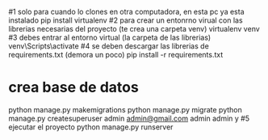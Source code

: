 #1 solo para cuando lo clones en otra computadora, en esta pc ya esta instalado
pip install virtualenv 
#2 para crear un entonrno virual con las librerias necesarias del proyecto (te crea una carpeta venv)
virtualenv venv
#3 debes entrar al entorno virtual (la carpeta de las librerias)
venv\Scripts\activate
#4 se deben descargar las librerias de requirements.txt (demora un poco)
pip install -r requirements.txt
# crea base de datos 
python manage.py makemigrations
python manage.py migrate
python manage.py createsuperuser
admin
admin@gmail.com
admin
admin
y
#5 ejecutar el proyecto 
python manage.py runserver